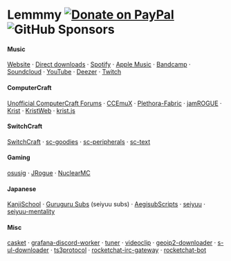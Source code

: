 # Lemmmy [![Donate on PayPal](https://img.shields.io/badge/PayPal-Donate-0079C1?logo=paypal&style=for-the-badge)](https://paypal.me/lemmmy) ![GitHub Sponsors](https://img.shields.io/github/sponsors/Lemmmy?logo=github&style=for-the-badge)

#### Music

[Website](https://lemmmy.me/#music) &middot; [Direct downloads](https://music.lemmmy.me/) &middot; [Spotify](https://open.spotify.com/artist/3E9BfUtHylafgeCDRapYKZ) &middot; [Apple Music](https://music.apple.com/artist/1599314776) &middot; [Bandcamp](https://lemmmy.bandcamp.com/) &middot; [Soundcloud](https://soundcloud.com/epicidity) &middot; [YouTube](https://www.youtube.com/channel/UCbdhZc7adn0F3lwJd_TsbQA) &middot; [Deezer](https://www.deezer.com/en/artist/153858422) &middot; [Twitch](https://twitch.tv/lemmmy_)

#### ComputerCraft

[Unofficial ComputerCraft Forums](https://forums.computercraft.cc) &middot; [CCEmuX](https://github.com/CCEmuX/CCEmuX) &middot; [Plethora-Fabric](https://github.com/SwitchCraftCC/Plethora-Fabric) &middot; [jamROGUE](https://github.com/Lemmmy/jamROGUE) &middot; [Krist](https://github.com/tmpim/Krist) &middot; [KristWeb](https://github.com/tmpim/KristWeb2) &middot; [krist.js](https://github.com/tmpim/krist.js)

#### SwitchCraft

[SwitchCraft](https://sc3.io) &middot; [sc-goodies](https://github.com/SwitchCraftCC/sc-goodies) &middot; [sc-peripherals](https://github.com/SwitchCraftCC/sc-peripherals) &middot; [sc-text](https://github.com/SwitchCraftCC/sc-text)

#### Gaming

[osusig](https://github.com/tmpim/osusig) &middot; [JRogue](https://github.com/Lemmmy/JRogue) &middot; [NuclearMC](https://github.com/Lemmmy/NuclearMC)

#### Japanese

[KanjiSchool](https://kanji.school) &middot; [Guruguru Subs](https://www.youtube.com/channel/UC2LKi0HglRp6iyuQNCZ6fqA) (seiyuu subs) &middot; [AegisubScripts](https://github.com/Lemmmy/AegisubScripts) &middot; [seiyuu](https://github.com/Lemmmy/seiyuu) &middot; [seiyuu-mentality](https://github.com/Lemmmy/seiyuu-mentality)

#### Misc

[casket](https://github.com/tmpim/casket) &middot; [grafana-discord-worker](https://github.com/Lemmmy/grafana-discord-worker) &middot; [tuner](https://github.com/Lemmmy/tuner) &middot; [videoclip](https://github.com/Lemmmy/videoclip) &middot; [geoip2-downloader](https://github.com/Lemmmy/geoip2-downloader) &middot; [s-ul-downloader](https://github.com/Lemmmy/s-ul-downloader) &middot; [ts3protocol](https://github.com/Lemmmy/ts3protocol) &middot; [rocketchat-irc-gateway](https://github.com/Lemmmy/rocketchat-irc-gateway) &middot; [rocketchat-bot](https://github.com/Lemmmy/rocketchat-bot)
